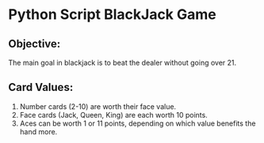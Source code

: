 # Python Script BlackJack Game

## Objective:
The main goal in blackjack is to beat the dealer without going over 21.

## Card Values:
1. Number cards (2-10) are worth their face value.
2. Face cards (Jack, Queen, King) are each worth 10 points.
3. Aces can be worth 1 or 11 points, depending on which value benefits the hand more.